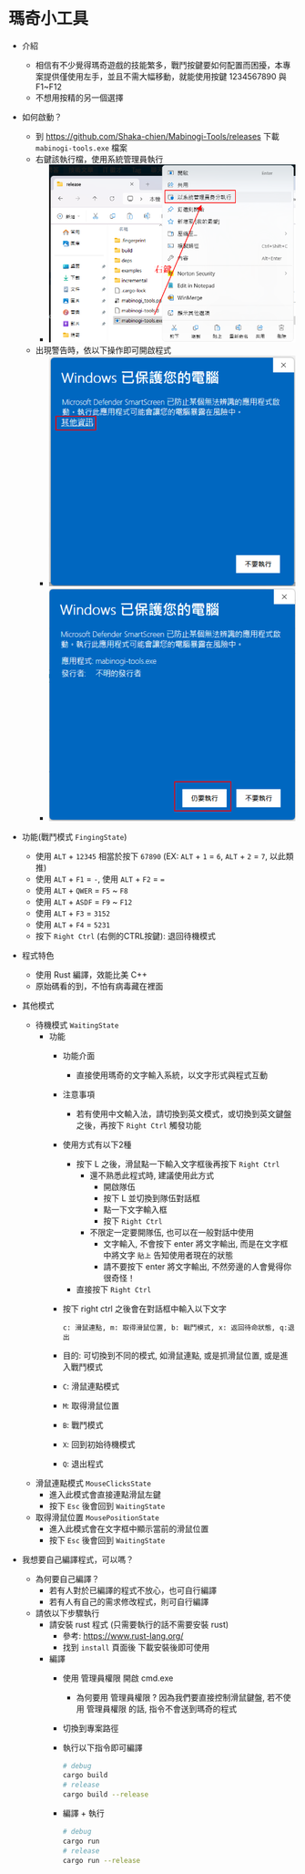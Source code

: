 瑪奇小工具
==========

- 介紹
    - 相信有不少覺得瑪奇遊戲的技能繁多，戰鬥按鍵要如何配置而困擾，本專案提供僅使用左手，並且不需大幅移動，就能使用按鍵 1234567890 與 F1~F12
    - 不想用按精的另一個選擇

- 如何啟動？
    - 到 https://github.com/Shaka-chien/Mabinogi-Tools/releases 下載 `mabinogi-tools.exe` 檔案
    - 右鍵該執行檔，使用系統管理員執行
        - ![](./imgs/2025-04-05%2017%2020%2023.png)
    - 出現警告時，依以下操作即可開啟程式
        - ![](./imgs/2025-04-05%2022%2038%2017.png)
        - ![](./imgs/2025-04-05%2022%2038%2031.png)

- 功能(戰鬥模式 `FingingState`)
    - 使用 `ALT` + `12345` 相當於按下 `67890` (EX: `ALT` + `1` = `6`, `ALT` + `2` = `7`, 以此類推)
    - 使用 `ALT` + `F1` = `-`, 使用 `ALT` + `F2` = `=`
    - 使用 `ALT` + `QWER` = `F5` ~ `F8`
    - 使用 `ALT` + `ASDF` = `F9` ~ `F12`
    - 使用 `ALT` + `F3` = `3152`
    - 使用 `ALT` + `F4` = `5231`
    - 按下 `Right Ctrl` (右側的CTRL按鍵): 退回待機模式

- 程式特色
    - 使用 Rust 編譯，效能比美 C++
    - 原始碼看的到，不怕有病毒藏在裡面

- 其他模式
    - 待機模式 `WaitingState`
        - 功能
            - 功能介面
                - 直接使用瑪奇的文字輸入系統，以文字形式與程式互動
            - 注意事項
                - 若有使用中文輸入法，請切換到英文模式，或切換到英文鍵盤之後，再按下 `Right Ctrl` 觸發功能
            - 使用方式有以下2種
                - 按下 L 之後，滑鼠點一下輸入文字框後再按下 `Right Ctrl`
                    - 還不熟悉此程式時, 建議使用此方式
                        - 開啟隊伍
                        - 按下 L 並切換到隊伍對話框
                        - 點一下文字輸入框
                        - 按下 `Right Ctrl`
                    - 不限定一定要開隊伍, 也可以在一般對話中使用
                        - 文字輸入, 不會按下 enter 將文字輸出, 而是在文字框中將文字 `貼上` 告知使用者現在的狀態
                        - 請不要按下 enter 將文字輸出, 不然旁邊的人會覺得你很奇怪！
                - 直接按下 `Right Ctrl`
            - 按下 right ctrl 之後會在對話框中輸入以下文字

                ```
                c: 滑鼠連點, m: 取得滑鼠位置, b: 戰鬥模式, x: 返回待命狀態, q:退出
                ```
            
            - 目的: 可切換到不同的模式, 如滑鼠連點, 或是抓滑鼠位置, 或是進入戰鬥模式
            - `C`: 滑鼠連點模式
            - `M`: 取得滑鼠位置
            - `B`: 戰鬥模式
            - `X`: 回到初始待機模式
            - `Q`: 退出程式
    - 滑鼠連點模式 `MouseClicksState`
        - 進入此模式會直接連點滑鼠左鍵
        - 按下 `Esc` 後會回到 `WaitingState`
    - 取得滑鼠位置 `MousePositionState`
        - 進入此模式會在文字框中顯示當前的滑鼠位置
        - 按下 `Esc` 後會回到 `WaitingState`

- 我想要自己編譯程式，可以嗎？
    - 為何要自己編譯？
        - 若有人對於已編譯的程式不放心，也可自行編譯
        - 若有人有自己的需求修改程式，則可自行編譯
    - 請依以下步驟執行
        - 請安裝 rust 程式 (只需要執行的話不需要安裝 rust)
            - 參考: https://www.rust-lang.org/
            - 找到 `install` 頁面後 下載安裝後即可使用
        - 編譯
            - 使用 管理員權限 開啟 cmd.exe
                - 為何要用 管理員權限 ? 因為我們要直接控制滑鼠鍵盤, 若不使用 管理員權限 的話, 指令不會送到瑪奇的程式
            - 切換到專案路徑
            - 執行以下指令即可編譯

                ```bash
                # debug
                cargo build
                # release
                cargo build --release
                ```
            
            - 編譯 + 執行

                ```bash
                # debug
                cargo run
                # release
                cargo run --release
                ```